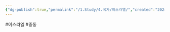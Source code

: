 ```yaml
---
{"dg-publish":true,"permalink":"/1.Study/4.국가/이스라엘/","created":"2024-11-20T21:02:30.076+09:00","updated":"2025-06-03T20:07:22.372+09:00"}
---
```


#이스라엘 #중동 
